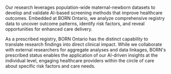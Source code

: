 <!-- Bii -->
<p>
Our research leverages population-wide maternal-newborn datasets to develop and validate AI-based screening methods that improve healthcare outcomes. Embedded at BORN Ontario, we analyze comprehensive registry data to uncover outcome patterns, identify risk factors, and reveal opportunities for enhanced care delivery. 
</p>

<p>
As a prescribed registry, BORN Ontario has the distinct capability to translate research findings into direct clinical impact. While we collaborate with external researchers for aggregate analyses and data linkages, BORN's prescribed status enables the application of our AI-driven insights at the individual level, engaging healthcare providers within the circle of care about specific risk factors and care needs.
</p>

